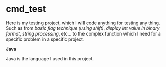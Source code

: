 # cmd_test

Here is my testing project, which I will code anything for testing any thing. Such as from *basic flag technique (using shift)*, *display int value in binary format*, *string processing*, etc... to the complex function which I need for a specific problem in a specific project.

**Java**

Java is the language I used in this project.

